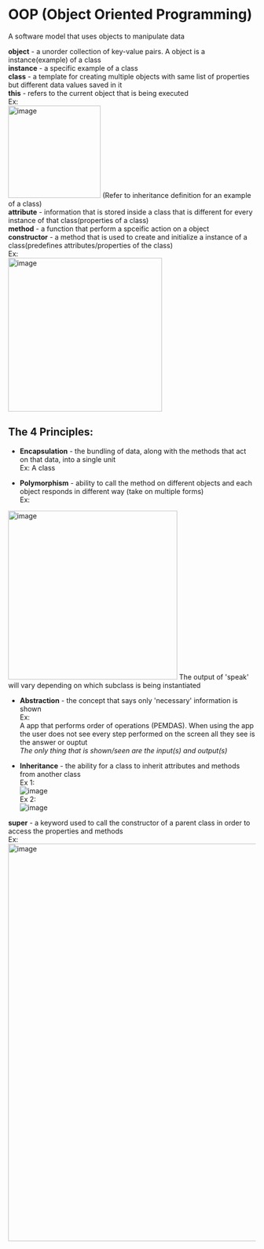 # OOP (Object Oriented Programming)
A software model that uses objects to manipulate data

**object** - a unorder collection of key-value pairs. A object is a instance(example) of a class  
**instance** - a specific example of a class  
**class** - a template for creating multiple objects with same list of properties but different data values saved in it  
**this** - refers to the current object that is being executed  
Ex:  
<img width="188" alt="image" src="https://user-images.githubusercontent.com/69539559/172754701-2f36da5d-4570-4e29-8dec-e29385598ed5.png">
(Refer to inheritance definition for an example of a class)  
**attribute** - information that is stored inside a class that is different for every instance  of that class(properties of a class)    
**method** - a function that perform a spceific action on a object  
**constructor** - a method that is used to create and initialize a instance of a class(predefines attributes/properties of the class)   
Ex:  
<img width="313" alt="image" src="https://user-images.githubusercontent.com/69539559/163294558-928cc18a-a55b-4401-aa3b-a21debbb2757.png">  

## The 4 Principles:
* **Encapsulation** - the bundling of data, along with the methods that act on that data, into a single unit  
Ex: A class  

* **Polymorphism** - ability to call the method on different objects and each object responds in different way (take on multiple forms)  
Ex:  
<img width="344" alt="image" src="https://user-images.githubusercontent.com/69539559/172285369-04577126-3e96-45d0-887e-981f75d45e60.png">    
The output of 'speak' will vary depending on which subclass is being instantiated  

* **Abstraction** - the concept that says only 'necessary' information is shown  
Ex:  
A app that performs order of operations (PEMDAS). When using the app the user does not see every step performed on the screen all they see is 
the answer or ouptut  
*The only thing that is shown/seen are the input(s) and output(s)*  

* **Inheritance** - the ability for a class to inherit attributes and methods from another class  
Ex 1:  
![image](https://user-images.githubusercontent.com/69539559/163586932-96f21a80-cfff-4902-a9a9-feece9444a18.png)  
Ex 2:  
![image](https://user-images.githubusercontent.com/69539559/163588494-0811d546-0f55-4c33-8939-f2baba50bc3e.png)  

**super** - a keyword used to call the constructor of a parent class in order to access the properties and methods  
Ex:  
<img width="810" alt="image" src="https://user-images.githubusercontent.com/69539559/169442615-334ae6c5-0ea6-4145-b60a-92c58d928df9.png">  
